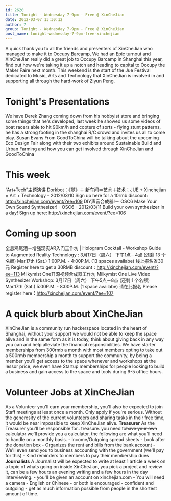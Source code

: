 ```yaml
---
id: 2620
title: Tonight - Wednesday 7-9pm - Free @ XinCheJian
date: 2012-03-07 13:30:12
author: 7
group: Tonight - Wednesday 7-9pm - Free @ XinCheJian
post_name: tonight-wednesday-7-9pm-free-xinchejian
---
```


A quick thank you to all the friends and presenters of XinCheJian who managed to make it to Occupy Barcamp, We had an Epic turnout and XinCheJian really did a great job to Occupy Barcamp in Shanghai this year, find out how we're taking it up a notch and heading to capital to Occupy the Maker Faire next month. This weekend is the start of the Jue Festival dedicated to Music, Arts and Technology that XinCheJian is involved in and supporting all through the hard-work of Ziyun Peng.

# Tonight's Presentations

We have Derek Zhang coming down from his hobbyist store and bringing some things that he's developed, last week he showed us some videos of boat racers able to hit 90km/h and copters of sorts - flying stunt patterns, he has a strong footing in the shanghai R/C crowd and invites us all to come play. Susan Evans From GoodToChina will be talking about the upcoming Eco Design Fair along with their two exhibits around Sustainable Build and Urban Farming and how you can get involved through XinCheJian and GoodToChina

# This week

“Art+Tech”主题演讲 Dorkbot：《觉》＋ 新车间＝艺术＋技术；JUE + Xinchejian = Art + Technology - 2012/03/10 Sign up here for a 10rmb discount: http://xinchejian.com/event/?ee=109 DIY声音合成器!－ OSC6 Make Your Own Sound Synthesizer! - OSC6 - 2012/03/11 Build your own synthesizer in a day! Sign up here: http://xinchejian.com/event/?ee=106

# Coming up soon

全息鸡尾酒－增强现实AR入门工作坊 | Hologram Cocktail - Workshop Guide to Augmented Reality Technology : 3月17日（周六） 下午1点－4点 (还剩 13 个名额) Mar.17th (Sat.) 1:00P.M. - 4:00P.M. (13 spaces availabe) 线上报名省30元 Register here to get a 30RMB discount：http://xinchejian.com/event/?ee=113 Milkymist One开源视频合成器工作坊 Milkymist One Live Video Synthesizer Workshop: 3月17日（周六） 下午5点－8点 (还剩 1 个名额) Mar.17th (Sat.) 5:00P.M. - 8:00P.M. (1 space availabe) 请在此报名 Please register here：http://xinchejian.com/event/?ee=107

# A quick blurb about XinCheJian

XinCheJian is a community run hackerspace located in the heart of Shanghai, without your support we would not be able to keep the space alive and in the same form as it is today, think about giving back in any way you can and help alleviate the financial responsibilities. We have starter memberships from 300rmb a month with most members opting to take out a 500rmb membership a month to support the community, by being a member you'll get access to the space whenever and workshops at the lessor price, we even have Startup memberships for people looking to build a business and gain access to the space and tools during 9-5 office hours.

# Volunteer Jobs at XinCheJian

As a Volunteer you'll earn your membership, you'll also be expected to join Staff meetings at least once a month. Only apply if you're serious. Without the generosity of the current volunteers and sharing tasks in their free time, it would be near impossible to keep XinCheJian alive. **Treasurer** As the Treasurer you'll be responsible for.. treasure. you need to~~have your own calculator~~ we'll provide you a calculator. the following are what you'll need to handle on a monthly basis. - Income/Outgoing spread sheets - Look after the donation box - Organizes the rent and bills from the bank account - We'll even send you to business accounting with the government (we'll pay for this) - Kind reminders to members to pay their membership dues **Journalists** A Journalist will be expected to write at least 1 article a week on a topic of whats going on inside XinCheJian, you pick a project and review it, can be a few hours an evening writing and a few hours in the day interviewing. - you'll be given an account on xinchejian.com - You will need a camera - English or Chinese - or both is encouraged - confident and outgoing - get as much information possible from people in the shortest amount of time.